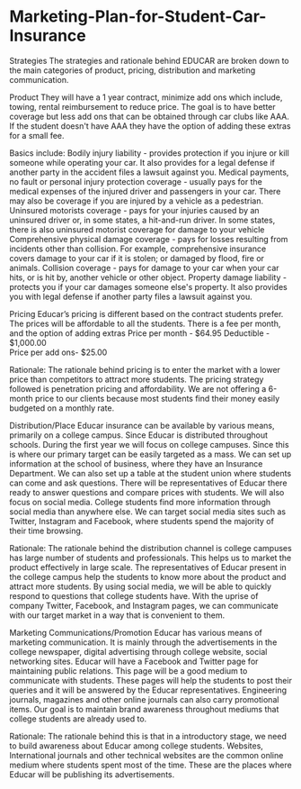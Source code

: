 # Marketing-Plan-for-Student-Car-Insurance

Strategies
The strategies and rationale behind EDUCAR are broken down to the main categories of product, pricing, distribution and marketing communication.

Product
They will have a 1 year contract, minimize add ons which include, towing, rental reimbursement to reduce price. The goal is to have better coverage but less add ons that can be obtained through car clubs like AAA. If the student doesn't have AAA they have the option of adding these extras for a small fee. 

Basics include: 
Bodily injury liability -  provides protection if you injure or kill someone while operating your car. It also provides for a legal defense if another party in the accident files a lawsuit against you.
Medical payments, no fault or personal injury protection coverage - usually pays for the medical expenses of the injured driver and passengers in your car. There may also be coverage if you are injured by a vehicle as a pedestrian.
Uninsured motorists coverage -  pays for your injuries caused by an uninsured driver or, in some states, a hit-and-run driver. In some states, there is also uninsured motorist coverage for damage to your vehicle
Comprehensive physical damage coverage - pays for losses resulting from incidents other than collision. For example, comprehensive insurance covers damage to your car if it is stolen; or damaged by flood, fire or animals. 
Collision coverage - pays for damage to your car when your car hits, or is hit by, another vehicle or other object.
Property damage liability -  protects you if your car damages someone else's property. It also provides you with legal defense if another party files a lawsuit against you.

Pricing
Educar’s pricing is different based on the contract students prefer. The prices will be affordable to all the students. There is a fee per month, and the option of adding extras
			Price per month - $64.95 
			Deductible - $1,000.00   
			Price per add ons- $25.00 

Rationale:
The rationale behind pricing is to enter the market with a lower price than competitors to attract more students. The pricing strategy followed is penetration pricing and affordability. We are not offering a 6-month price to our clients because most students find their money easily budgeted on a monthly rate.



Distribution/Place
Educar insurance can be available by various means, primarily on a college campus. Since Educar is distributed throughout schools. During the first year we will focus on college campuses. Since this is where our primary target can be easily targeted as a mass. We can set up information at the school of business, where they have an Insurance Department. We can also set up a table at the student union where students can come and ask questions. There will be representatives of Educar there ready to answer questions and compare prices with students.
We will also focus on social media. College students find more information through social media than anywhere else. We can target social media sites such as Twitter, Instagram and Facebook, where students spend the majority of their time browsing.

Rationale:
The rationale behind the distribution channel is college campuses has large number of students and professionals. This helps us to market the product effectively in large scale. The representatives of Educar present in the college campus help the students to know more about the product and attract more students. 
By using social media, we will be able to quickly respond to questions that college students have. With the uprise of company Twitter, Facebook, and Instagram pages, we can communicate with our target market in a way that is convenient to them.



Marketing Communications/Promotion
Educar has various means of marketing communication. It is mainly through the advertisements in the college newspaper, digital advertising through college website, social networking sites. Educar will have a Facebook and Twitter page for maintaining public relations. This page will be a good medium to communicate with students. These pages will help the students to post their queries and it will be answered by the Educar representatives. Engineering journals, magazines and other online journals can also carry promotional items. Our goal is to maintain brand awareness throughout mediums that college students are already used to.

Rationale:
The rationale behind this is that in a introductory stage, we need to build awareness about Educar among college students. Websites, International journals and other technical websites are the common online medium where students spent most of the time. These are the places where Educar will be publishing its advertisements. 


